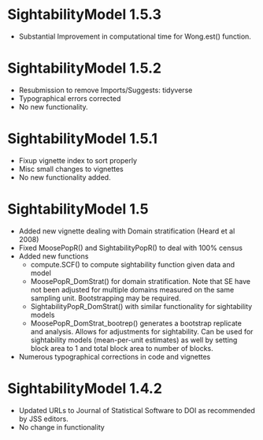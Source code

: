 # SightabilityModel 1.5.3

* Substantial Improvement in computational time for Wong.est() function.

# SightabilityModel 1.5.2

* Resubmission to remove Imports/Suggests: tidyverse
* Typographical errors corrected
* No new functionality.

# SightabilityModel 1.5.1

* Fixup vignette index to sort properly
* Misc small changes to vignettes
* No new functionality added.

# SightabilityModel 1.5

* Added new vignette dealing with Domain stratification (Heard et al 2008)
* Fixed MoosePopR() and SightabilityPopR() to deal with 100% census
* Added new functions
  + compute.SCF() to compute sightability function given data and model
  + MoosePopR_DomStrat() for domain stratification. Note that SE have not been
  adjusted for multiple domains measured on the same sampling unit. Bootstrapping may 
  be required.
  + SightabilityPopR_DomStrat() with similar functionality for sightability models
  + MoosePopR_DomStrat_bootrep() generates a bootstrap replicate and analysis. Allows
  for adjustments for sightability. Can be used for sightability models (mean-per-unit estimates) as well by
  setting block area to 1 and total block area to number of blocks.
* Numerous typographical corrections in code and vignettes

# SightabilityModel 1.4.2

* Updated URLs to Journal of Statistical Software to DOI as recommended by JSS editors.
* No change in functionality



